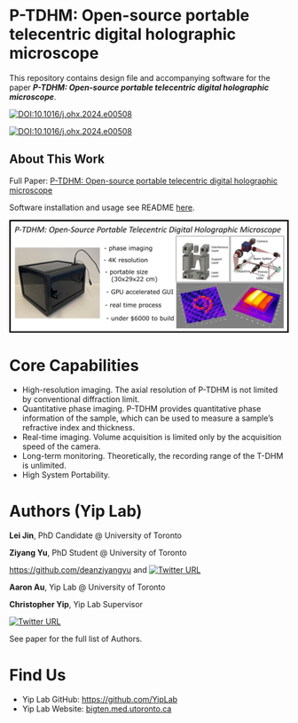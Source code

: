 P-TDHM: Open-source portable telecentric digital holographic microscope
================

This repository contains design file and accompanying software for the paper ***P-TDHM: Open-source portable telecentric digital holographic microscope***.

[![DOI:10.1016/j.ohx.2024.e00508](https://img.shields.io/badge/DOI-10.1016/j.ohx.2024.e00508-45B727.svg)](https://doi.org/10.1016/j.ohx.2024.e00508)

[![DOI:10.1016/j.ohx.2024.e00508](https://zenodo.org/badge/doi/10.1016/zenodo.8206220.svg)](https://zenodo.org/record/8206220)

## About This Work
Full Paper: [P-TDHM: Open-source portable telecentric digital holographic microscope](https://doi.org/10.1016/j.ohx.2024.e00508)

Software installation and usage see README [here](https://github.com/YipLab/P-DHM/blob/main/Software/README.md).

![Graphical Abstract](images/ga1_lrg.jpg)

# Core Capabilities
- High-resolution imaging. The axial resolution of P-TDHM is not limited by conventional diffraction limit.
- Quantitative phase imaging. P-TDHM provides quantitative phase information of the sample, which can be used to measure a sample’s refractive index and thickness.
- Real-time imaging. Volume acquisition is limited only by the acquisition speed of the camera.
- Long-term monitoring. Theoretically, the recording range of the T-DHM is unlimited.
- High System Portability.


# Authors (Yip Lab)
**Lei Jin**, PhD Candidate @ University of Toronto

**Ziyang Yu**, PhD Student @ University of Toronto

https://github.com/deanziyangyu and [![Twitter URL](https://img.shields.io/twitter/url/https/twitter.com/deanziyangyu.svg?label=Follow%20%40deanziyangyu)](https://twitter.com/deanziyangyu)

**Aaron Au**, Yip Lab @ University of Toronto

**Christopher Yip**, Yip Lab Supervisor

[![Twitter URL](https://img.shields.io/twitter/url/https/twitter.com/cyclocrossguy.svg?label=Follow%20%40cyclocrossguy)](https://twitter.com/cyclocrossguy)

See paper for the full list of Authors.


# Find Us
- Yip Lab GitHub: <https://github.com/YipLab>
- Yip Lab Website: [bigten.med.utoronto.ca](bigten.med.utoronto.ca)